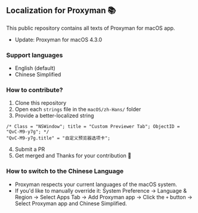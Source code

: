 ## Localization for Proxyman 📚
This public repository contains all texts of Proxyman for macOS app.

- Update: Proxyman for macOS 4.3.0

### Support languages
- English (default)
- Chinese Simplified

### How to contribute?
1. Clone this repository
2. Open each `strings` file in the `macOS/zh-Hans/` folder
3. Provide a better-localized string

```
/* Class = "NSWindow"; title = "Custom Previewer Tab"; ObjectID = "QvC-M9-y7g"; */
"QvC-M9-y7g.title" = "自定义预览器选项卡";
```
4. Submit a PR
5. Get merged and Thanks for your contribution 🙌

### How to switch to the Chinese Language
- Proxyman respects your current languages of the macOS system.
- If you'd like to manually override it: System Preference -> Language & Region -> Select Apps Tab -> Add Proxyman app -> Click the `+` button -> Select Proxyman app and Chinese Simplified.
